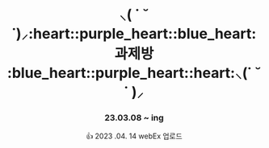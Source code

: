 <div align=center>
<h1> ⸜( ˙ ˘ ˙)⸝:heart::purple_heart::blue_heart: 과제방 :blue_heart::purple_heart::heart:⸜(˙ ˘ ˙ )⸝</h1>


### 23.03.08 ~ ing

:+1: 2023 .04. 14 webEx 업로드
</div>
